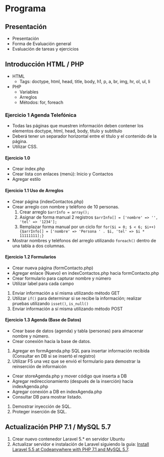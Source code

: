 # Programa

## Presentación

* Presentación
* Forma de Evaluación general
* Evaluación de tareas y ejercicios

## Introducción HTML / PHP

* HTML
  * Tags: doctype, html, head, title, body, h1, p, a, br, img, hr, ol, ul, li
* PHP
  * Variables
  * Arreglos
  * Métodos: for, foreach

### Ejercicio 1 Agenda Telefónica
  
  * Todas las páginas que muestren información deben contener los elementos doctype, html, head, body, título y subtítulo
  * Deberá tener un separador horizontal entre el título y el contenido de la página.
  * Utilizar CSS.

#### Ejercicio 1.0
  
   * Crear index.php
   * Crear lista con enlaces (menú): Inicio y Contactos
   * Agregar estilo

#### Ejercicio 1.1 Uso de Arreglos

* Crear página (indexContactos.php)
* Crear arreglo con nombre y teléfono de 10 personas.
  1. Crear arreglo `$arrInfo = array();`
  2. Asignar de forma manual 2 registros `$arrInfo[] = ['nombre' => '', 'tel' => '1234'];`
  3. Remplazar forma manual por un ciclo for `for($i = 0; $ < 6; $i++) {$arrInfo[] = ['nombre' => 'Persona ' . $i, 'tel' => $i * 11111111];}`
* Mostrar nombres y teléfonos del arreglo utilizando `foreach()` dentro de una tabla a dos columnas.

#### Ejercicio 1.2 Formularios

* Crear nueva página (formContacto.php)
* Agregar enlace (Nuevo) en indexContactos.php hacia formContacto.php
* Crear formulario para capturar nombre y número
* Utilizar label para cada campo

1. Enviar información a sí misma utilizando método GET
2. Utilizar `if()` para determinar si se recibe la información; realizar pruebas utilizando `isset()`, `is_null()`
2. Enviar información a sí misma utilizando método POST

#### Ejercicio 1.3 Agenda (Base de Datos)

* Crear base de datos (agenda) y tabla (personas) para almacenar nombre y número.
* Crear conexión hacia la base de datos.

1. Agregar en formAgenda.php SQL para insertar información recibida (Consultar en DB si se insertó el registro)
2. Utilizar F5 una vez que se envió el formulario para demostrar la reinserción de informaicón

* Crear storeAgenda.php y mover código que inserta a DB
* Agregar redireccionamiento (después de la inserción) hacia indexAgenda.php
* Agregar conexión a DB en indexAgenda.php
* Consultar DB para mostrar listado.

1. Demostrar inyección de SQL.
2. Proteger inserción de SQL.

## Actualización PHP 7.1 / MySQL 5.7

1. Crear nuevo contenedor Laravel 5.* en servidor Ubuntu
2. Actualizar servidor e instalación de Laravel siguiendo la guía: [Install Laravel 5.5 at Codeanywhere with PHP 7.1 and MySQL 5.7](https://wpkb.org/install-laravel-5-5-at-codeanywhere-with-php-7-1-and-mysql-5-7/).


